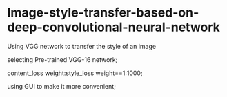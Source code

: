 # Image-style-transfer-based-on-deep-convolutional-neural-network
Using VGG network to transfer the style of an image

selecting Pre-trained VGG-16 network;

content_loss weight:style_loss weight==1:1000;

using GUI to make it more convenient;
